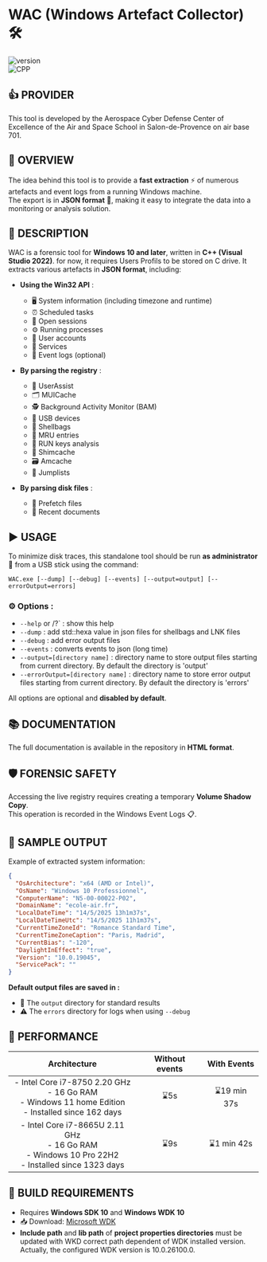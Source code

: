 # WAC (Windows Artefact Collector) 🛠️  
![version](https://img.shields.io/badge/Architecture-64bit-red)  
![CPP](https://img.shields.io/badge/Microsoft_Visual_C++-2022-blue)

## :thumbsup: PROVIDER
This tool is developed by the Aerospace Cyber ​​Defense Center of Excellence of the Air and Space School in Salon-de-Provence on air base 701.
 
## 🔎 OVERVIEW

The idea behind this tool is to provide a **fast extraction** ⚡ of numerous artefacts and event logs from a running Windows machine.  
The export is in **JSON format** 🧾, making it easy to integrate the data into a monitoring or analysis solution.

## 📄 DESCRIPTION

WAC is a forensic tool for **Windows 10 and later**, written in **C++ (Visual Studio 2022)**. 
for now, it requires Users Profils to be stored on C drive.
It extracts various artefacts in **JSON format**, including:

- **Using the Win32 API** :
  - 🖥️ System information (including timezone and runtime)
  - ⏰ Scheduled tasks  
  - 🔐 Open sessions  
  - ⚙️ Running processes  
  - 👤 User accounts  
  - 🧩 Services  
  - 📑 Event logs (optional)

- **By parsing the registry** :
  - 🧭 UserAssist  
  - 🗂️ MUICache  
  - 🕵️ Background Activity Monitor (BAM)  
  - 🔌 USB devices  
  - 🧳 Shellbags  
  - 📂 MRU entries  
  - 🚀 RUN keys analysis  
  - 🧱 Shimcache  
  - 🗃️ Amcache  
  - 🧷 Jumplists  

- **By parsing disk files** :
  - 📄 Prefetch files  
  - 📝 Recent documents

## ▶️ USAGE

To minimize disk traces, this standalone tool should be run **as administrator** 🔐 from a USB stick using the command:

```
WAC.exe [--dump] [--debug] [--events] [--output=output] [--errorOutput=errors]
```

### ⚙️ Options :

- `--help` or /?` : show this help 
- `--dump` : add std::hexa value in json files for shellbags and LNK files 
- `--debug` : add error output files
- `--events` : converts events to json (long time)
- `--output=[directory name]` : directory name to store output files starting from current directory. By default the directory is 'output'
- `--errorOutput=[directory name]` : directory name to store error output files starting from current directory. By default the directory is 'errors'

All options are optional and **disabled by default**.

## 📚 DOCUMENTATION

The full documentation is available in the repository in **HTML format**.

## 🛡️ FORENSIC SAFETY

Accessing the live registry requires creating a temporary **Volume Shadow Copy**.  
This operation is recorded in the Windows Event Logs 📋.

## 🧪 SAMPLE OUTPUT

Example of extracted system information:

```json
{ 
  "OsArchitecture": "x64 (AMD or Intel)", 
  "OsName": "Windows 10 Professionnel", 
  "ComputerName": "N5-00-00022-P02", 
  "DomainName": "ecole-air.fr", 
  "LocalDateTime": "14/5/2025 13h1m37s", 
  "LocalDateTimeUtc": "14/5/2025 11h1m37s", 
  "CurrentTimeZoneId": "Romance Standard Time", 
  "CurrentTimeZoneCaption": "Paris, Madrid", 
  "CurrentBias": "-120", 
  "DaylightInEffect": "true", 
  "Version": "10.0.19045", 
  "ServicePack": "" 
}
```

**Default output files are saved in :** 
- 📁 The `output` directory for standard results  
- ⚠️ The `errors` directory for logs when using `--debug`

## 🚀 PERFORMANCE

|                              **Architecture**                              | **Without events** | **With Events** |
|:--------------------------------------------------------------------------:|:------------------:|:---------------:|
| - Intel Core i7-8750 2.20 GHz<br>- 16 Go RAM<br>- Windows 11 home Edition <br>- Installed since 162 days |         ⌛5s        |   ⌛19 min 37s   |
| - Intel Core i7-8665U 2.11 GHz<br>- 16 Go RAM<br>- Windows 10 Pro 22H2<br>- Installed since 1323 days  |         ⌛9s        |   ⌛1 min 42s   |
 
## 🧰 BUILD REQUIREMENTS

- Requires **Windows SDK 10** and **Windows WDK 10**  
- 📥 Download: [Microsoft WDK](https://learn.microsoft.com/en-us/windows-hardware/drivers/download-the-wdk)
- **Include path** and **lib path** of **project properties directories** must be updated with WKD correct path dependent of WDK installed version. Actually, the configured WDK version is 10.0.26100.0.
